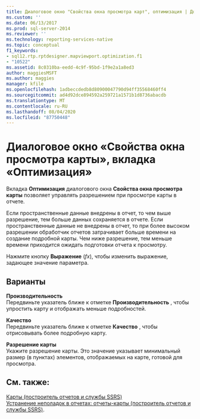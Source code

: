 ```yaml
---
title: Диалоговое окно "Свойства окна просмотра карт", оптимизация | Документация Майкрософт
ms.custom: ''
ms.date: 06/13/2017
ms.prod: sql-server-2014
ms.reviewer: ''
ms.technology: reporting-services-native
ms.topic: conceptual
f1_keywords:
- sql12.rtp.rptdesigner.mapviewport.optimization.f1
- "10522"
ms.assetid: 8c0310ba-eedd-4c9f-95bd-1f9e2a1a8ed3
author: maggiesMSFT
ms.author: maggies
manager: kfile
ms.openlocfilehash: 1adbeccdedb8d80900047790d94ff35568460ff4
ms.sourcegitcommit: ad4d92dce894592a259721a1571b1d8736abacdb
ms.translationtype: MT
ms.contentlocale: ru-RU
ms.lasthandoff: 08/04/2020
ms.locfileid: "87750448"
---
```

# <a name="map-viewport-properties-dialog-box-optimization"></a>Диалоговое окно «Свойства окна просмотра карты», вкладка «Оптимизация»
  Вкладка **Оптимизация** диалогового окна **Свойства окна просмотра карты** позволяет управлять разрешением при просмотре карты в отчете.  
  
 Если пространственные данные внедрены в отчет, то чем выше разрешение, тем больше данных сохраняется в отчете. Если пространственные данные не внедрены в отчет, то при более высоком разрешении обработчик отчетов затрачивает больше времени на создание подробной карты. Чем ниже разрешение, тем меньше времени приходится ожидать подготовки отчета к просмотру.  
  
 Нажмите кнопку **Выражение** (*fx*), чтобы изменить выражение, задающее значение параметра.  
  
## <a name="options"></a>Варианты  
 **Производительность**  
 Передвиньте указатель ближе к отметке **Производительность** , чтобы упростить карту и отображать меньше подробностей.  
  
 **Качество**  
 Передвиньте указатель ближе к отметке **Качество** , чтобы отрисовывать более подробную карту.  
  
 **Разрешение карты**  
 Укажите разрешение карты. Это значение указывает минимальный размер (в пунктах) элементов, отображаемых на карте, готовой для просмотра.  
  
## <a name="see-also"></a>См. также:  
 [Карты (построитель отчетов и службы SSRS)](report-design/maps-report-builder-and-ssrs.md)   
 [Устранение неполадок в отчетах: отчеты-карты (построитель отчетов и службы SSRS)](report-design/troubleshoot-reports-map-reports-report-builder-and-ssrs.md).  
  
  
